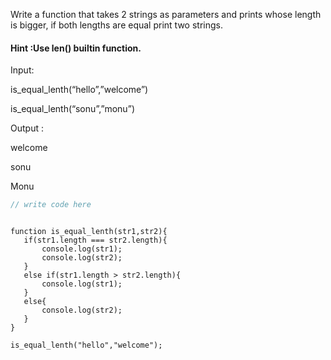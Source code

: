 Write a function that takes 2 strings as parameters and prints whose length is bigger, if both lengths are equal print two strings.

#### Hint :Use len() builtin function.

Input:

is_equal_lenth(“hello”,”welcome”)

is_equal_lenth(“sonu”,”monu”)

Output :

welcome
 
sonu

Monu

```javascript
// write code here
```
 
```solution

function is_equal_lenth(str1,str2){
   if(str1.length === str2.length){
       console.log(str1);
       console.log(str2);
   }
   else if(str1.length > str2.length){
       console.log(str1);
   }
   else{
       console.log(str2);
   }
}
 
is_equal_lenth("hello","welcome");

```